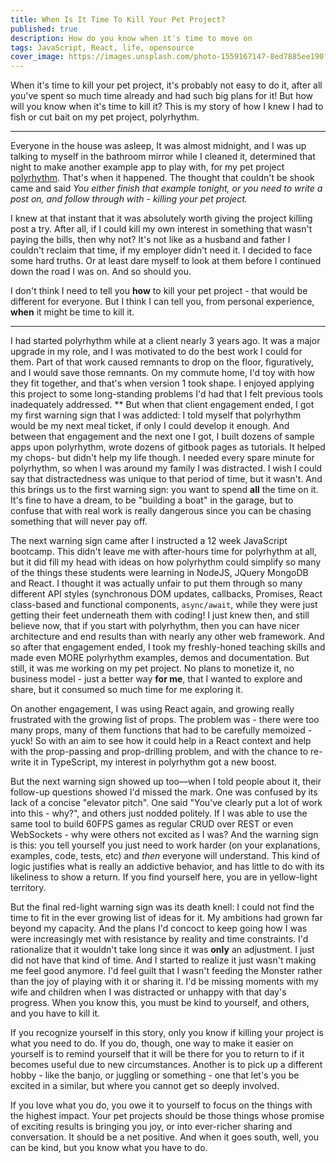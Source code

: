 ```yaml
---
title: When Is It Time To Kill Your Pet Project?
published: true
description: How do you know when it's time to move on
tags: JavaScript, React, life, opensource
cover_image: https://images.unsplash.com/photo-1559167147-8ed7885ee190?ixlib=rb-1.2.1&ixid=eyJhcHBfaWQiOjEyMDd9&auto=format&fit=crop&w=1000&q=80
---
```


When it's time to kill your pet project, it's probably not easy to do it, after all you've spent so much time already and had such big plans for it! But how will you know when it's time to kill it? This is my story of how I knew I had to fish or cut bait on my pet project, polyrhythm.

---
Everyone in the house was asleep, It was almost midnight, and I was up talking to myself in the bathroom mirror while I cleaned it, determined that night to make another example app to play with, for my pet project [polyrhythm](https://github.com/deanius/polyrhythm). That's when it happened. The thought that couldn't be shook came and said _You either finish that example tonight, or you need to write a post on, and follow through with - killing your pet project._

I knew at that instant that it was absolutely worth giving the project killing post a try. After all, if I could kill my own interest in something that wasn't paying the bills, then why not? It's not like as a husband and father I couldn't reclaim that time, if my employer didn't need it. I decided to face some hard truths. Or at least dare myself to look at them before I continued down the road I was on. And so should you.

I don't think I need to tell you **how** to kill your pet project - that would be different for everyone. But I think I can tell you, from personal experience, **when** it might be time to kill it.

---

I had started polyrhythm while at a client nearly 3 years ago. It was a major upgrade in my role, and I was motivated to do the best work I could for them. Part of that work caused remnants to drop on the floor, figuratively, and I would save those remnants. On my commute home, I'd toy with how they fit together, and that's when version 1 took shape. I enjoyed applying this project to some long-standing problems I'd had that I felt previous tools inadequately addressed. ** But when that client engagement ended, I got my first warning sign that I was addicted: I told myself that polyrhythm would be my next meal ticket, if only I could develop it enough. And between that engagement and the next one I got, I built dozens of sample apps upon polyrhythm, wrote dozens of gitbook pages as tutorials. It helped my chops- but didn't help my life though. I needed every spare minute for polyrhythm, so when I was around my family I was distracted. I wish I could say that distractedness was unique to that period of time, but it wasn't. And this brings us to the first warning sign: you want to spend **all** the time on it. It's fine to have a dream, to be "building a boat" in the garage, but to confuse that with real work is really dangerous since you can be chasing something that will never pay off.

The next warning sign came after I instructed a 12 week JavaScript bootcamp. This didn't leave me with after-hours time for polyrhythm at all, but it did fill my head with ideas on how polyrhythm could simplify so many of the things these students were learning in NodeJS, JQuery MongoDB and React. I thought it was actually unfair to put them through so many different API styles (synchronous DOM updates, callbacks, Promises, React class-based and functional components, `async/await`, while they were just getting their feet underneath them with coding! I just knew then, and still believe now, that if you start with polyrhythm, then you can have nicer architecture and end results than with nearly any other web framework. And so after that engagement ended, I took my freshly-honed teaching skills and made even MORE polyrhythm examples, demos and documentation. But still, it was me working on my pet project. No plans to monetize it, no business model - just a better way **for me**, that I wanted to explore and share, but it consumed so much time for me exploring it.

On another engagement, I was using React again, and growing really frustrated with the growing list of props. The problem was - there were too many props, many of them functions that had to be carefully memoized - yuck! So with an aim to see how it could help in a React context and help with the prop-passing and prop-drilling problem, and with the chance to re-write it in TypeScript, my interest in polyrhythm got a new boost. 

But the next warning sign showed up too—when I told people about it, their follow-up questions showed I'd missed the mark. One was confused by its lack of a concise "elevator pitch". One said "You've clearly put a lot of work into this - why?", and others just nodded politely. If I was able to use the same tool to build 60FPS games as regular CRUD over REST or even WebSockets - why were others not excited as I was? And the warning sign is this: you tell yourself you just need to work harder (on your explanations, examples, code, tests, etc)  and *then* everyone will understand. This kind of logic justifies what is really an addictive behavior, and has little to do with its likeliness to show a return. If you find yourself here, you are in yellow-light territory.

But the final red-light warning sign was its death knell: I could not find the time to fit in the ever growing list of ideas for it. My ambitions had grown far beyond my capacity. And the plans I'd concoct to keep going how I was were increasingly met with resistance by reality and time constraints. I'd rationalize that it wouldn't take long since it was **only** an adjustment. I just did not have that kind of time. And I started to realize it just wasn't making me feel good anymore. I'd feel guilt that I wasn't feeding the Monster rather than the joy of playing with it or sharing it. I'd be missing moments with my wife and children when I was distracted or unhappy with that day's progress. When you know this, you must be kind to yourself, and others, and you have to kill it.

If you recognize yourself in this story, only you know if killing your project is what you need to do. If you do, though, one way to make it easier on yourself is to remind yourself that it will be there for you to return to if it becomes useful due to new circumstances. Another is to pick up a different hobby - like the banjo, or juggling or something - one that let's you be excited in a similar, but where you cannot get so deeply involved. 

If you love what you do, you owe it to yourself to focus on the things with the highest impact. Your pet projects should be those things whose promise of exciting results is bringing you joy, or into ever-richer sharing and conversation. It should be a net positive. And when it goes south, well, you can be kind, but you know what you have to do. 


